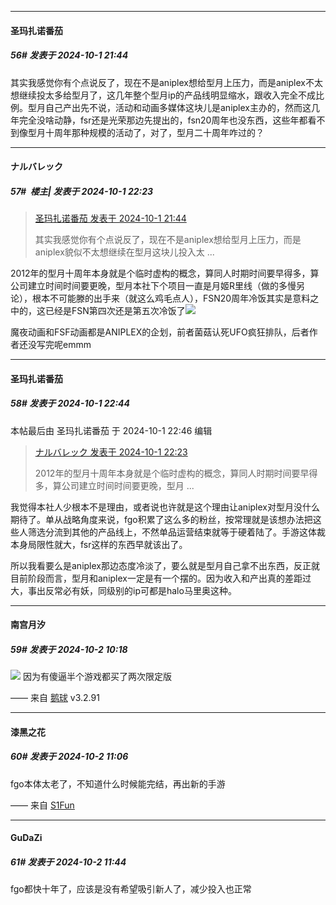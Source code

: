 ﻿
*****

####  圣玛扎诺番茄  
##### 56#       发表于 2024-10-1 21:44

其实我感觉你有个点说反了，现在不是aniplex想给型月上压力，而是aniplex不太想继续投太多给型月了，这几年整个型月ip的产品线明显缩水，跟收入完全不成比例。型月自己产出先不说，活动和动画多媒体这块儿是aniplex主办的，然而这几年完全没啥动静，fsr还是光荣那边先提出的，fsn20周年也没东西，这些年都看不到像型月十周年那种规模的活动了，对了，型月二十周年咋过的？


*****

####  ナルバレック  
##### 57#         楼主| 发表于 2024-10-1 22:23

<blockquote><a href="httphttps://bbs.saraba1st.com/2b/forum.php?mod=redirect&amp;goto=findpost&amp;pid=66357485&amp;ptid=2200284" target="_blank">圣玛扎诺番茄 发表于 2024-10-1 21:44</a>

其实我感觉你有个点说反了，现在不是aniplex想给型月上压力，而是aniplex貌似不太想继续在型月这块儿投入太 ...</blockquote>
2012年的型月十周年本身就是个临时虚构的概念，算同人时期时间要早得多，算公司建立时间时间要更晚，型月本社下个项目一直是月姬R里线（做的多慢另论），根本不可能滕的出手来（就这么鸡毛点人），FSN20周年冷饭其实是意料之中的，这已经是FSN第四次还是第五次冷饭了<img src="https://static.saraba1st.com/image/smiley/face2017/218.png" referrerpolicy="no-referrer">

魔夜动画和FSF动画都是ANIPLEX的企划，前者菌菇认死UFO疯狂排队，后者作者还没写完呢emmm


*****

####  圣玛扎诺番茄  
##### 58#       发表于 2024-10-1 22:44

 本帖最后由 圣玛扎诺番茄 于 2024-10-1 22:46 编辑 
<blockquote><a href="httphttps://bbs.saraba1st.com/2b/forum.php?mod=redirect&amp;goto=findpost&amp;pid=66357737&amp;ptid=2200284" target="_blank">ナルバレック 发表于 2024-10-1 22:23</a>

2012年的型月十周年本身就是个临时虚构的概念，算同人时期时间要早得多，算公司建立时间时间要更晚，型月 ...</blockquote>
我觉得本社人少根本不是理由，或者说也许就是这个理由让aniplex对型月没什么期待了。单从战略角度来说，fgo积累了这么多的粉丝，按常理就是该想办法把这些人筛选分流到其他的产品线上，不然单品运营结束就等于硬着陆了。手游这体裁本身局限性就大，fsr这样的东西早就该出了。

所以我看要么是aniplex那边态度冷淡了，要么就是型月自己拿不出东西，反正就目前阶段而言，型月和aniplex一定是有一个摆的。因为收入和产出真的差距过大，事出反常必有妖，同级别的ip可都是halo马里奥这种。


*****

####  南宫月汐  
##### 59#       发表于 2024-10-2 10:18

<img src="https://p.sda1.dev/19/cba25b62d6a170381e289034fb44ceb6/image.jpg" referrerpolicy="no-referrer">
因为有傻逼半个游戏都买了两次限定版

—— 来自 [鹅球](https://www.pgyer.com/GcUxKd4w) v3.2.91


*****

####  漆黑之花  
##### 60#       发表于 2024-10-2 11:06

fgo本体太老了，不知道什么时候能完结，再出新的手游

—— 来自 [S1Fun](https://s1fun.koalcat.com)


*****

####  GuDaZi  
##### 61#       发表于 2024-10-2 11:44

fgo都快十年了，应该是没有希望吸引新人了，减少投入也正常

